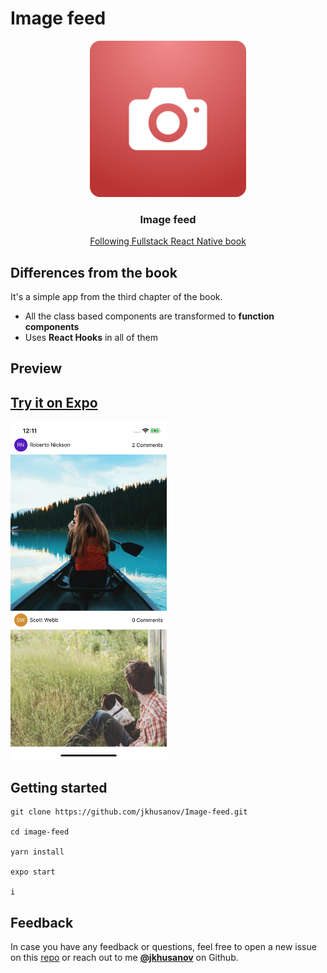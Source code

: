 # Image feed

<p align="center">
  <a href="https://www.fullstackreact.com/react-native/">
    <img alt="Image feed" src="assets/icon.png" width="250">
  </a>
</p>

<h3 align="center">
  Image feed
</h3>
  
  <a href="https://www.fullstackreact.com/react-native/">
    <p align="center">
      Following Fullstack React Native book
    </p>
  </a>

## Differences from the book

It's a simple app from the third chapter of the book.

- All the class based components are transformed to **function components**
- Uses **React Hooks** in all of them

## Preview

## [Try it on Expo](https://exp.host/@jkhusanov/Image-feed)

<img width="250" src="./screenshots/1.png">

## Getting started

```
git clone https://github.com/jkhusanov/Image-feed.git

cd image-feed

yarn install

expo start

i
```

## Feedback

In case you have any feedback or questions, feel free to open a new issue on this [repo](https://github.com/jkhusanov/image-feed) or reach out to me [**@jkhusanov**](https://github.com/jkhusanov) on Github.
